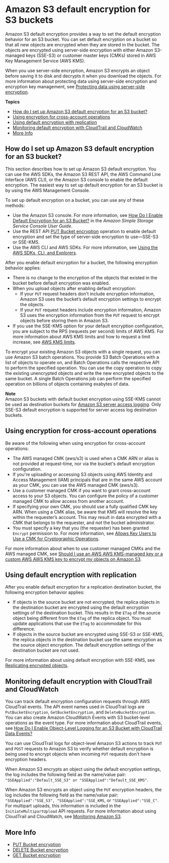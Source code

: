 # Amazon S3 default encryption for S3 buckets<a name="bucket-encryption"></a>

Amazon S3 default encryption provides a way to set the default encryption behavior for an S3 bucket\. You can set default encryption on a bucket so that all new objects are encrypted when they are stored in the bucket\. The objects are encrypted using server\-side encryption with either Amazon S3\-managed keys \(SSE\-S3\) or customer master keys \(CMKs\) stored in AWS Key Management Service \(AWS KMS\)\. 

When you use server\-side encryption, Amazon S3 encrypts an object before saving it to disk and decrypts it when you download the objects\. For more information about protecting data using server\-side encryption and encryption key management, see [Protecting data using server\-side encryption](serv-side-encryption.md)\.

**Topics**
+ [How do I set up Amazon S3 default encryption for an S3 bucket?](#bucket-encryption-how-to-set-up)
+ [Using encryption for cross\-account operations](#bucket-encryption-update-bucket-policy)
+ [Using default encryption with replication](#bucket-encryption-update-bucket-policy)
+ [Monitoring default encryption with CloudTrail and CloudWatch](#bucket-encryption-tracking)
+ [More Info](#bucket-encryption-related-resources)

## How do I set up Amazon S3 default encryption for an S3 bucket?<a name="bucket-encryption-how-to-set-up"></a>

This section describes how to set up Amazon S3 default encryption\. You can use the AWS SDKs, the Amazon S3 REST API, the AWS Command Line Interface \(AWS CLI\), or the Amazon S3 console to enable the default encryption\. The easiest way to set up default encryption for an S3 bucket is by using the AWS Management Console\.

To set up default encryption on a bucket, you can use any of these methods:
+ Use the Amazon S3 console\. For more information, see [How Do I Enable Default Encryption for an S3 Bucket?](https://docs.aws.amazon.com/AmazonS3/latest/user-guide/default-bucket-encryption.html) in the *Amazon Simple Storage Service Console User Guide*\.
+ Use the REST API [PUT Bucket encryption](https://docs.aws.amazon.com/AmazonS3/latest/API/RESTBucketPUTencryption.html) operation to enable default encryption and set the type of server\-side encryption to use—SSE\-S3 or SSE\-KMS\.
+ Use the AWS CLI and AWS SDKs\. For more information, see [Using the AWS SDKs, CLI, and Explorers](UsingAWSSDK.md)\. 

After you enable default encryption for a bucket, the following encryption behavior applies:
+ There is no change to the encryption of the objects that existed in the bucket before default encryption was enabled\. 
+ When you upload objects after enabling default encryption:
  + If your `PUT` request headers don't include encryption information, Amazon S3 uses the bucket’s default encryption settings to encrypt the objects\. 
  + If your `PUT` request headers include encryption information, Amazon S3 uses the encryption information from the `PUT` request to encrypt objects before storing them in Amazon S3\.
+ If you use the SSE\-KMS option for your default encryption configuration, you are subject to the RPS \(requests per second\) limits of AWS KMS\. For more information about AWS KMS limits and how to request a limit increase, see [AWS KMS limits](https://docs.aws.amazon.com/kms/latest/developerguide/limits.html)\. 

To encrypt your existing Amazon S3 objects with a single request, you can use Amazon S3 batch operations\. You provide S3 Batch Operations with a list of objects to operate on, and Batch Operations calls the respective API to perform the specified operation\. You can use the copy operation to copy the existing unencrypted objects and write the new encrypted objects to the same bucket\. A single Batch Operations job can perform the specified operation on billions of objects containing exabytes of data\.

**Note**  
Amazon S3 buckets with default bucket encryption using SSE\-KMS cannot be used as destination buckets for [Amazon S3 server access logging](ServerLogs.md)\. Only SSE\-S3 default encryption is supported for server access log destination buckets\.

## Using encryption for cross\-account operations<a name="bucket-encryption-update-bucket-policy"></a>

Be aware of the following when using encryption for cross\-account operations:
+ The AWS managed CMK \(aws/s3\) is used when a CMK ARN or alias is not provided at request\-time, nor via the bucket's default encryption configuration\.
+ If you're uploading or accessing S3 objects using AWS Identity and Access Management \(IAM\) principals that are in the same AWS account as your CMK, you can use the AWS managed CMK \(aws/s3\)\. 
+ Use a customer managed CMK if you want to grant cross\-account access to your S3 objects\. You can configure the policy of a customer managed CMK to allow access from another account\.
+ If specifying your own CMK, you should use a fully qualified CMK key ARN\. When using a CMK alias, be aware that KMS will resolve the key within the requester’s account\. This may result in data encrypted with a CMK that belongs to the requester, and not the bucket administrator\.
+ You must specify a key that you \(the requester\) has been granted `Encrypt` permission to\. For more information, see [Allows Key Users to Use a CMK for Cryptographic Operations](https://docs.aws.amazon.com/kms/latest/developerguide/key-policies.html#key-policy-users-crypto)\.

For more information about when to use customer managed CMKs and the AWS managed CMK, see [Should I use an AWS AWS KMS\-managed key or a custom AWS AWS KMS key to encrypt my objects on Amazon S3](http://aws.amazon.com/premiumsupport/knowledge-center/s3-object-encrpytion-keys/)\.

## Using default encryption with replication<a name="bucket-encryption-update-bucket-policy"></a>

After you enable default encryption for a replication destination bucket, the following encryption behavior applies: 
+ If objects in the source bucket are not encrypted, the replica objects in the destination bucket are encrypted using the default encryption settings of the destination bucket\. This results in the `ETag` of the source object being different from the `ETag` of the replica object\. You must update applications that use the `ETag` to accommodate for this difference\.
+ If objects in the source bucket are encrypted using SSE\-S3 or SSE\-KMS, the replica objects in the destination bucket use the same encryption as the source object encryption\. The default encryption settings of the destination bucket are not used\.

For more information about using default encryption with SSE\-KMS, see [Replicating encrypted objects](replication-config-for-kms-objects.md)\.

## Monitoring default encryption with CloudTrail and CloudWatch<a name="bucket-encryption-tracking"></a>

You can track default encryption configuration requests through AWS CloudTrail events\. The API event names used in CloudTrail logs are `PutBucketEncryption`, `GetBucketEncryption`, and `DeleteBucketEncryption`\. You can also create Amazon CloudWatch Events with S3 bucket\-level operations as the event type\. For more information about CloudTrail events, see [How Do I Enable Object\-Level Logging for an S3 Bucket with CloudTrail Data Events?](https://docs.aws.amazon.com/AmazonS3/latest/user-guide/enable-cloudtrail-events.html)

You can use CloudTrail logs for object\-level Amazon S3 actions to track `PUT` and `POST` requests to Amazon S3 to verify whether default encryption is being used to encrypt objects when incoming `PUT` requests don't have encryption headers\. 

When Amazon S3 encrypts an object using the default encryption settings, the log includes the following field as the name/value pair: `"SSEApplied":"Default_SSE_S3" or "SSEApplied":"Default_SSE_KMS"`\. 

When Amazon S3 encrypts an object using the `PUT` encryption headers, the log includes the following field as the name/value pair: `"SSEApplied":"SSE_S3", "SSEApplied":"SSE_KMS`, or `"SSEApplied":"SSE_C"`\. For multipart uploads, this information is included in the `InitiateMultipartUpload` API requests\. For more information about using CloudTrail and CloudWatch, see [Monitoring Amazon S3](monitoring-overview.md)\.

## More Info<a name="bucket-encryption-related-resources"></a>
+  [PUT Bucket encryption](https://docs.aws.amazon.com/AmazonS3/latest/API/RESTBucketPUTencryption.html) 
+  [DELETE Bucket encryption](https://docs.aws.amazon.com/AmazonS3/latest/API/RESTBucketDELETEencryption.html) 
+  [GET Bucket encryption](https://docs.aws.amazon.com/AmazonS3/latest/API/RESTBucketGETencryption.html) 